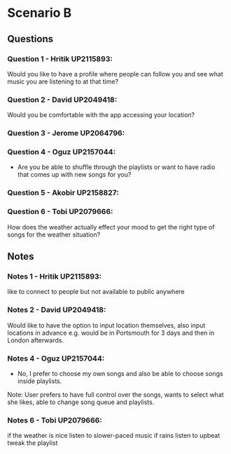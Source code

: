 # Scenario B

## Questions

### Question 1 - Hritik UP2115893:

Would you like to have a profile where people can follow you and see what music you are listening to at that time? 

### Question 2 - David UP2049418:

Would you be comfortable with the app accessing your location?

### Question 3 - Jerome UP2064796:

### Question 4 - Oguz UP2157044:

+ Are you be able to shuffle through the playlists or want to have radio that comes up with new songs for you?

### Question 5 - Akobir UP2158827:

### Question 6 - Tobi UP2079666:

How does the weather actually effect your mood to get the right type of songs for the weather situation?

## Notes

### Notes 1 - Hritik UP2115893:

like to connect to people but not available to public anywhere

### Notes 2 - David UP2049418:

Would like to have the option to input location themselves, also input locations in advance e.g. would be in Portsmouth for 3 days and then in London afterwards.

### Notes 4 - Oguz UP2157044:

- No, I prefer to choose my own songs and also be able to choose songs inside playlists.

Note: User prefers to have full control over the songs, wants to select what she likes, able to change song queue and playlists.

### Notes 6 - Tobi UP2079666:

if the weather is nice listen to slower-paced music
if rains listen to upbeat
tweak the playlist
